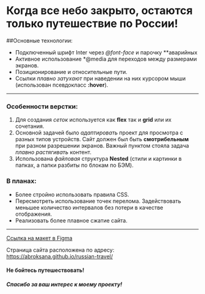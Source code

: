 # Когда все небо закрыто, остаются только путешествие по России!
##Основные технологии:
* Подключенный шрифт Inter через *@font-face* и парочку **аварийных
* Активное использование *@media для переходов между размерами экранов.
* Позиционирование и относительные пути.
 * Ссылки *плавно затухают* при наведении на них курсором мыши (использован псевдокласс **:hover**).
------
### Особенности верстки:
1. Для создания *сеток* используется как **flex** так и **grid** или их сочетания.
2. Основной задачей было *адаптировать* проект для просмотра с разных типов устройств. Сайт должен был быть **смотрибельным** при разном разрешении экранов. Важный пунктом стояла задача *плавно растягивать* контент.
3. Использована *файловая* структура **Nested** (стили и картинки в папках, а папки разбиты по блокам по БЭМ).

### В планах:
* Более стройно использовать правила CSS.
* Пересмотреть использование точек перелома. Задействовать меньшее количество интервалов без потери в качестве отображения.
* Реализовать более плавное сжатие сайта.
------

[Ссылка на макет в Figma](https://www.figma.com/file/5S2WSbEFL6awjVWJ0NWL8Q/Sprint-3_-Russia-_-desktop-mobile?node-id=28503%3A0)

Страница сайта расположена по адресу: https://abroksana.github.io/russian-travel/

#### Не бойтесь путешествовать!

##### Спасибо за ваш интерес к моему проекту!
